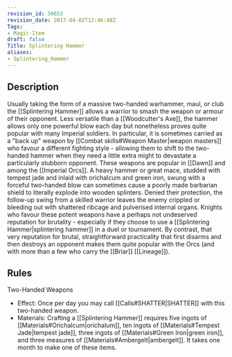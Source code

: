 ```yaml
---
revision_id: 50653
revision_date: 2017-04-02T12:46:48Z
Tags:
- Magic-Item
draft: false
Title: Splintering Hammer
aliases:
- Splintering_Hammer
---
```

## Description
Usually taking the form of a massive two-handed warhammer, maul, or club the [[Splintering Hammer]] allows a warrior to smash the weapon or armour of their opponent. Less versatile than a [[Woodcutter's Axe]], the hammer allows only one powerful blow each day but nonetheless proves quite popular with many Imperial soldiers. In particular, it is sometimes carried as a "back up" weapon by [[Combat skills#Weapon Master|weapon masters]] who favour a different fighting style - allowing them to shift to the two-handed hammer when they need a little extra might to devastate a particularly stubborn opponent.
These weapons are popular in [[Dawn]] and among the [[Imperial Orcs]]. A heavy hammer or great mace, studded with tempest jade and inlaid with orichalcum and green iron, swung with a forceful two-handed blow can sometimes cause a poorly made barbarian shield to literally explode into wooden splinters. Denied their protection, the follow-up swing from a skilled warrior leaves the enemy crippled or bleeding out with shattered ribcage and pulverised internal organs. Knights who favour these potent weapons have a perhaps not undeserved reputation for brutality - especially if they choose to use a [[Splintering Hammer|splintering hammer]] in a duel or tournament. By contrast, that very reputation for brutal, straightforward practicality that first disarms and then destroys an opponent makes them quite popular with the Orcs (and with more than a few who carry the [[Briar]] [[Lineage]]).
## Rules
Two-Handed Weapons
* Effect: Once per day you may call [[Calls#SHATTER|SHATTER]] with this two-handed weapon.
* Materials: Crafting a [[Splintering Hammer]] requires five ingots of [[Materials#Orichalcum|orichalum]], ten ingots of [[Materials#Tempest Jade|tempest jade]], three ingots of [[Materials#Green Iron|green iron]], and three measures of [[Materials#Ambergelt|ambergelt]]. It takes one month to make one of these items.